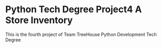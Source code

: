 # Python Tech Degree Project4 A Store Inventory
 This is the fourth project of Team TreeHouse Python Development Tech Degree
